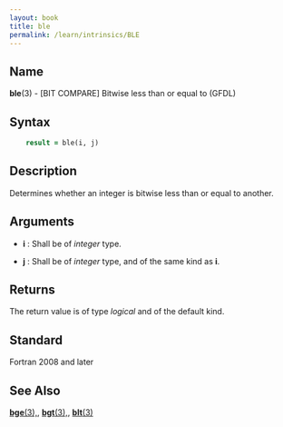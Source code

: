 ```yaml
---
layout: book
title: ble
permalink: /learn/intrinsics/BLE
---
```

## __Name__

__ble__(3) - \[BIT COMPARE\] Bitwise less than or equal to
(GFDL)

## __Syntax__
```fortran
    result = ble(i, j)
```
## __Description__

Determines whether an integer is bitwise less than or equal to another.

## __Arguments__

  - __i__
    : Shall be of _integer_ type.

  - __j__
    : Shall be of _integer_ type, and of the same kind as __i__.

## __Returns__

The return value is of type _logical_ and of the default kind.

## __Standard__

Fortran 2008 and later

## __See Also__

[__bge__(3),](BGE),
[__bgt__(3),](BGT),
[__blt__(3)](BLT)
